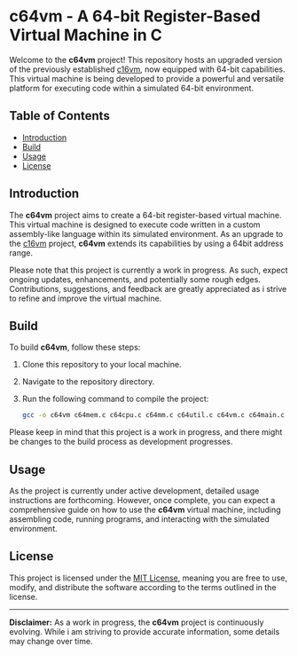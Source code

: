 # c64vm - A 64-bit Register-Based Virtual Machine in C

Welcome to the **c64vm** project! This repository hosts an upgraded version of the previously established [c16vm](https://github.com/noah1400/c16vm), now equipped with 64-bit capabilities. This virtual machine is being developed to provide a powerful and versatile platform for executing code within a simulated 64-bit environment.

## Table of Contents

- [Introduction](#introduction)
- [Build](#build)
- [Usage](#usage)
- [License](#license)

## Introduction

The **c64vm** project aims to create a 64-bit register-based virtual machine. This virtual machine is designed to execute code written in a custom assembly-like language within its simulated environment. As an upgrade to the [c16vm](https://github.com/noah1400/c16vm) project, **c64vm** extends its capabilities by using a 64bit address range.

Please note that this project is currently a work in progress. As such, expect ongoing updates, enhancements, and potentially some rough edges. Contributions, suggestions, and feedback are greatly appreciated as i strive to refine and improve the virtual machine.

## Build

To build **c64vm**, follow these steps:

1. Clone this repository to your local machine.
2. Navigate to the repository directory.
3. Run the following command to compile the project:

    ```sh
    gcc -o c64vm c64mem.c c64cpu.c c64mm.c c64util.c c64vm.c c64main.c -Iinclude -std=c99 -Wall -Wextra -Wpedantic
    ```

Please keep in mind that this project is a work in progress, and there might be changes to the build process as development progresses.

## Usage

As the project is currently under active development, detailed usage instructions are forthcoming. However, once complete, you can expect a comprehensive guide on how to use the **c64vm** virtual machine, including assembling code, running programs, and interacting with the simulated environment.

## License

This project is licensed under the [MIT License](LICENSE), meaning you are free to use, modify, and distribute the software according to the terms outlined in the license.

---

**Disclaimer:** As a work in progress, the **c64vm** project is continuously evolving. While i am striving to provide accurate information, some details may change over time.
